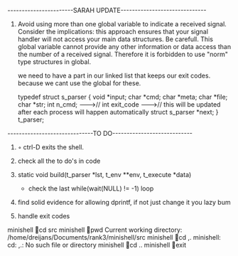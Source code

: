 -----------------------SARAH UPDATE------------------------------

1) 
    Avoid using more than one global variable to indicate a received signal. Consider
    the implications: this approach ensures that your signal handler will not access your
    main data structures.
    Be carefull. This global variable cannot provide any other
    information or data access than the number of a received signal.
    Therefore it is forbidden to use "norm" type structures in global.

    we need to have a part in our linked list that keeps our exit codes. because we cant use the global for these.

    typedef struct s_parser
    {
        void				*input;
        char				*cmd;
        char				*meta;
        char				*file;
        char				*str;
        int					n_cmd;
        --->// int					exit_code 
        --->// this will be updated after each process will happen automatically
        struct s_parser		*next;
    }				t_parser;

------------------------------TO DO----------------------------

1) 
    ◦ ctrl-D exits the shell.

2) 
    check all the to do's in code

3) 
    static void	build(t_parser *lst, t_env **env, t_execute *data)
     * check the last while(wait(NULL) != -1) loop

4) 
    find solid evidence for allowing dprintf, if not just change it you lazy bum

5) 
    handle exit codes

minishell 🍌cd src
minishell 🍌pwd
Current working directory: /home/dreijans/Documents/rank3/minishell/src
minishell 🍌cd ,.
minishell: cd: ,.: No such file or directory
minishell 🍌cd ..
minishell 🍌exit
